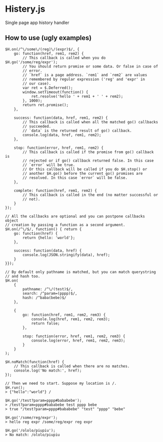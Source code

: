 Histery.js
==========

Single page app history handler

## How to use (ugly examples)

    $H.on(/^\/some\/(reg)\/(expr)$/, {
        go: function(href, rem1, rem2) {
            // This callback is called when you do $H.go('/some/reg/expr');
            // You should return promise or some data. Or false in case of
            // error.
            // `href` is a page address. `rem1` and `rem2` are values
            // remembered by regular expression ('reg' and 'expr' in
            // our case).
            var ret = $.Deferred();
            window.setTimeout(function() {
                ret.resolve('hello ' + rem1 + ' ' + rem2);
            }, 1000);
            return ret.promise();
        },

        success: function(data, href, rem1, rem2) {
            // This callback is called when all the matched go() callbacks
            // succeeded.
            // `data` is the returned result of go() callback.
            console.log(data, href, rem1, rem2);
        },

        stop: function(error, href, rem1, rem2) {
            // This callback is called if the promise from go() callback is
            // rejected or if go() callback returned false. In this case
            // `error` will be true.
            // Or this callback will be called if you do $H.stop() or
            // another $H.go() before the current go() promises are
            // resolved. In this case `error` will be false.
        },

        complete: function(href, rem1, rem2) {
            // This callback is called in the end (no matter successful or
            // not).
        }
    });

    // All the callbacks are optional and you can postpone callbacks object
    // creation by passing a function as a second argument.
    $H.on(/^\/$/, function() { return {
        go: function(href) {
            return {hello: 'world'};
        },

        success: function(data, href) {
            console.log(JSON.stringify(data), href);
        }
    }});

    // By default only pathname is matched, but you can match querystring
    // and hash too.
    $H.on(
        {
            pathname: /^\/(test)$/,
            search: /^param=(pppp)$/,
            hash: /^baba(bebe)$/
        },

        {
            go: function(href, rem1, rem2, rem3) {
                console.log(href, rem1, rem2, rem3);
                return false;
            },

            stop: function(error, href, rem1, rem2, rem3) {
                console.log(error, href, rem1, rem2, rem3);
            }
        }
    );

    $H.noMatch(function(href) {
        // This callback is called when there are no matches.
        console.log('No match:', href);
    });

    // Then we need to start. Suppose my location is /.
    $H.run();
    > {"hello":"world"} /

    $H.go('/test?param=pppp#bababebe');
    > /test?param=pppp#bababebe test pppp bebe
    > true "/test?param=pppp#bababebe" "test" "pppp" "bebe"

    $H.go('/some/reg/expr');
    > hello reg expr /some/reg/expr reg expr

    $H.go('/ololo/piupiu');
    > No match: /ololo/piupiu
